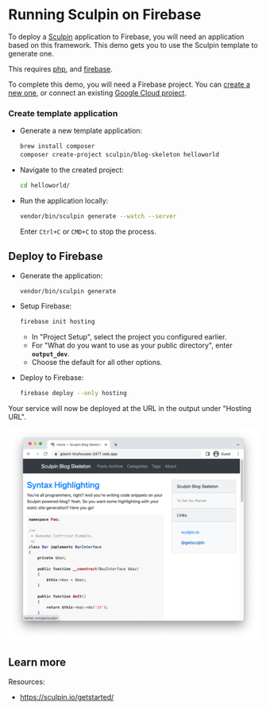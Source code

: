 # Running Sculpin on Firebase

To deploy a [Sculpin](https://sculpin.io) application to Firebase, you will need an application
based on this framework. This demo gets you to use the Sculpin template to generate one. 

This requires [php](https://www.php.net/manual/en/install.php), and [firebase](https://cloud.google.com/firestore/docs/client/get-firebase).



To complete this demo, you will need a Firebase project. You can [create a new one](https://console.firebase.google.com/u/0/?pli=1), or connect an existing [Google Cloud project](https://cloud.google.com/firestore/docs/client/get-firebase).


### Create template application


* Generate a new template application: 

    ```bash
    brew install composer
    composer create-project sculpin/blog-skeleton helloworld

    ```

    
    




* Navigate to the created project:

    ```bash
    cd helloworld/
    ```

* Run the application locally:

    ```bash
    vendor/bin/sculpin generate --watch --server
    ```

    

    Enter `Ctrl+C` or `CMD+C` to stop the process.




## Deploy to Firebase

* Generate the application: 

    ```bash
    vendor/bin/sculpin generate
    ```

* Setup Firebase: 

    ```bash
    firebase init hosting
    ```

    * In "Project Setup", select the project you configured earlier.
    * For "What do you want to use as your public directory", enter **`output_dev`**.
    * Choose the default for all other options.

* Deploy to Firebase: 

    ```bash
    firebase deploy --only hosting
    ```

Your service will now be deployed at the URL in the output under "Hosting URL".

![Example Sculpin deployment](example.png)



## Learn more

Resources: 

- https://sculpin.io/getstarted/
